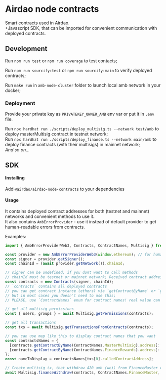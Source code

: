 # Airdao node contracts

Smart contracts used in Airdao.  
+Javascript SDK, that can be imported for convenient communication with deployed contracts.

## Development

Run `npm run test` or `npm run coverage` to test contacts;

Run `npm run sourcify:test` or `npm run sourcify:main` to verify deployed contracts;

Run `make run` in `amb-node-cluster` folder to launch local amb network in your docker;

### Deployment

Provide your private key as `PRIVATEKEY_OWNER_AMB` env var or put it in `.env` file.

Run `npx hardhat run ./scripts/deploy_multisig.ts --network test/amb` to deploy masterMultisig contract in testnet
network;  
Run `npx hardhat run ./scripts/deploy_finance.ts --network main/amb` to deploy finance contracts (with their multisigs)
in mainnet network;  
_And so on..._

## SDK

#### Installing
Add `@airdao/airdao-node-contracts` to your dependencies

#### Usage 

It contains deployed contract addresses for both (testnet and mainnet) networks and convenient methods to use it.  
It also contains `AmbErrorProvider` - use it instead of default provider to get human-readable errors from contracts.

Examples:

```javascript
import { AmbErrorProviderWeb3, Contracts, ContractNames, Multisig } from "airdao-node-contracts";

const provider = new AmbErrorProviderWeb3(window.ethereum); // for human-readable errors
const signer = provider.getSigner();
const chainId = (await provider.getNetwork()).chainId;

// signer can be undefined, if you dont want to call methods
// chainId must be testnet or mainnet network; Received contract addresses depends on it
const contracts = new Contracts(signer, chainId);
// `contracts` contains all deployed contracts
// you can get contract instance (ethers) via `getContractByName` or `getContractByAddress`,
// but in most cases you doesn't need to use this;
// PLEASE, use `ContractNames` enum for contract names! real value can be changed!

// get all multisig permissions
const { users, groups } = await Multisig.getPermissions(contracts);

// get all transactions
const txs = await Multisig.getTransactionsFromContracts(contracts);

// you can use map like this to display contract names that you want
const contractsNames = {
  [contracts.getContractByName(ContractNames.MasterMultisig).address]: "Permissions",
  [contracts.getContractByName(ContractNames.FinanceRewards).address]: "Finance: Rewards",
};
const nameToDisplay = contractsNames[txs[0].calledContractAddress];

// Create multisig tx, that withdraw 420 amb (wei) from FinanceMaster contract to signer
await Multisig.financeWithdraw(contracts, ContractNames.FinanceMaster, await signer.getAddress(), 420);
```
